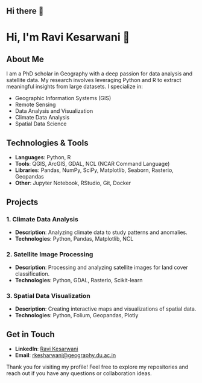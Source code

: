 ## Hi there 👋

<!--
**rkesharwanigeo/rkesharwanigeo** is a ✨ _special_ ✨ repository because its `README.md` (this file) appears on your GitHub profile.

Here are some ideas to get you started:

- 🔭 I’m currently working on ...
- 🌱 I’m currently learning ...
- 👯 I’m looking to collaborate on ...
- 🤔 I’m looking for help with ...
- 💬 Ask me about ...
- 📫 How to reach me: ...
- 😄 Pronouns: ...
- ⚡ Fun fact: ...
-->
# Hi, I'm Ravi Kesarwani 👋

## About Me

I am a PhD scholar in Geography with a deep passion for data analysis and satellite data. My research involves leveraging Python and R to extract meaningful insights from large datasets. I specialize in:

- Geographic Information Systems (GIS)
- Remote Sensing
- Data Analysis and Visualization
- Climate Data Analysis
- Spatial Data Science

## Technologies & Tools

- **Languages**: Python, R
- **Tools**: QGIS, ArcGIS, GDAL, NCL (NCAR Command Language)
- **Libraries**: Pandas, NumPy, SciPy, Matplotlib, Seaborn, Rasterio, Geopandas
- **Other**: Jupyter Notebook, RStudio, Git, Docker

## Projects

### 1. Climate Data Analysis
- **Description**: Analyzing climate data to study patterns and anomalies.
- **Technologies**: Python, Pandas, Matplotlib, NCL

### 2. Satellite Image Processing
- **Description**: Processing and analyzing satellite images for land cover classification.
- **Technologies**: Python, GDAL, Rasterio, Scikit-learn

### 3. Spatial Data Visualization
- **Description**: Creating interactive maps and visualizations of spatial data.
- **Technologies**: Python, Folium, Geopandas, Plotly

## Get in Touch

- **LinkedIn**: [Ravi Kesarwani](https://www.linkedin.com/in/ravi-kesharwani-4b2546209/)
- **Email**: rkesharwani@geography.du.ac.in


Thank you for visiting my profile! Feel free to explore my repositories and reach out if you have any questions or collaboration ideas.
